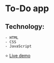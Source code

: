 # To-Do app

## Technology:

    - HTML
    - CSS
    - JavaScript

:star: [Live demo](https://to-do-daily-tracker.netlify.app)
